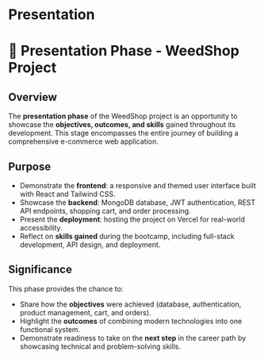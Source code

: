 # Presentation
# 🎤 Presentation Phase - WeedShop Project

## Overview  
The **presentation phase** of the WeedShop project is an opportunity to showcase the **objectives, outcomes, and skills** gained throughout its development. This stage encompasses the entire journey of building a comprehensive e-commerce web application.

## Purpose  
- Demonstrate the **frontend**: a responsive and themed user interface built with React and Tailwind CSS.  
- Showcase the **backend**: MongoDB database, JWT authentication, REST API endpoints, shopping cart, and order processing.  
- Present the **deployment**: hosting the project on Vercel for real-world accessibility.  
- Reflect on **skills gained** during the bootcamp, including full-stack development, API design, and deployment.

## Significance  
This phase provides the chance to:  
- Share how the **objectives** were achieved (database, authentication, product management, cart, and orders).  
- Highlight the **outcomes** of combining modern technologies into one functional system.  
- Demonstrate readiness to take on the **next step** in the career path by showcasing technical and problem-solving skills.  

